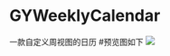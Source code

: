 # GYWeeklyCalendar
一款自定义周视图的日历
#预览图如下
![](http://ww2.sinaimg.cn/mw690/72aba7efgw1f0gd5rj191g20ah0isdqf.gif)
